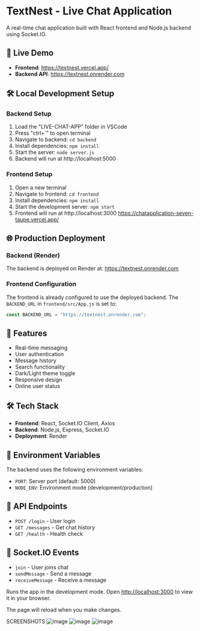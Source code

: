 # TextNest - Live Chat Application

A real-time chat application built with React frontend and Node.js backend using Socket.IO.

## 🚀 Live Demo

- **Frontend**: https://textnest.vercel.app/
- **Backend API**: https://textnest.onrender.com

## 🛠️ Local Development Setup

### Backend Setup
1. Load the "LIVE-CHAT-APP" folder in VSCode
2. Press "ctrl+`" to open terminal
3. Navigate to backend: `cd backend`
4. Install dependencies: `npm install`
5. Start the server: `node server.js`
6. Backend will run at http://localhost:5000

### Frontend Setup
1. Open a new terminal
2. Navigate to frontend: `cd frontend`
3. Install dependencies: `npm install`
4. Start the development server: `npm start`
5. Frontend will run at http://localhost:3000  https://chatapplication-seven-taupe.vercel.app/

## 🌐 Production Deployment

### Backend (Render)
The backend is deployed on Render at: https://textnest.onrender.com

### Frontend Configuration
The frontend is already configured to use the deployed backend. The `BACKEND_URL` in `frontend/src/App.js` is set to:
```javascript
const BACKEND_URL = "https://textnest.onrender.com";
```

## 📱 Features

- Real-time messaging
- User authentication
- Message history
- Search functionality
- Dark/Light theme toggle
- Responsive design
- Online user status

## 🛠️ Tech Stack

- **Frontend**: React, Socket.IO Client, Axios
- **Backend**: Node.js, Express, Socket.IO
- **Deployment**: Render

## 🔧 Environment Variables

The backend uses the following environment variables:
- `PORT`: Server port (default: 5000)
- `NODE_ENV`: Environment mode (development/production)

## 📝 API Endpoints

- `POST /login` - User login
- `GET /messages` - Get chat history
- `GET /health` - Health check

## 🔌 Socket.IO Events

- `join` - User joins chat
- `sendMessage` - Send a message
- `receiveMessage` - Receive a message


Runs the app in the development mode.
Open [http://localhost:3000](http://localhost:3000) to view it in your browser.

The page will reload when you make changes.

SCREENSHOTS
![image](https://github.com/user-attachments/assets/34ff3805-2cac-48b0-847a-b9c4c99a77f8)
![image](https://github.com/user-attachments/assets/7fda9ad8-693a-46c4-997e-2be2e3e1023e)
![image](https://github.com/user-attachments/assets/a6d9dc13-2ce1-4fe2-a4e5-73dedd9e50fb)

